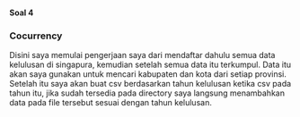 #### Soal 4
### Cocurrency

Disini saya memulai pengerjaan saya dari mendaftar dahulu semua data kelulusan di singapura, kemudian setelah semua data itu terkumpul. Data itu akan saya gunakan untuk mencari kabupaten dan kota dari setiap provinsi. Setelah itu saya akan buat csv berdasarkan tahun kelulusan ketika csv pada tahun itu, jika sudah tersedia pada directory saya langsung menambahkan data pada file tersebut sesuai dengan tahun kelulusan.
